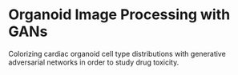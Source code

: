 # Organoid Image Processing with GANs

Colorizing cardiac organoid cell type distributions with generative adversarial networks in order to study drug toxicity.
